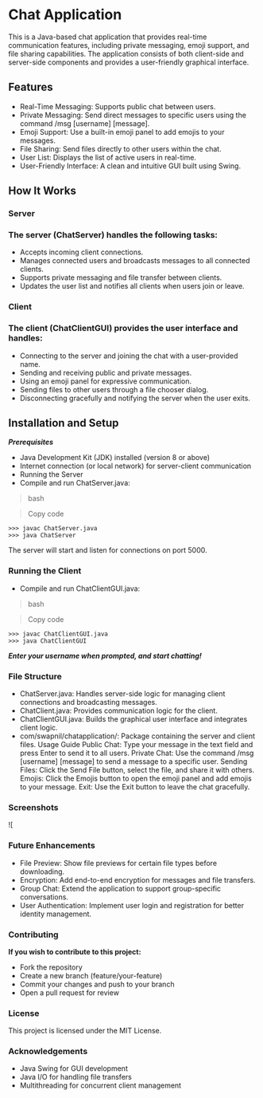 # Chat Application

This is a Java-based chat application that provides real-time communication features, including private messaging, emoji support, and file sharing capabilities. The application consists of both client-side and server-side components and provides a user-friendly graphical interface.

## Features
* Real-Time Messaging: Supports public chat between users.
* Private Messaging: Send direct messages to specific users using the command /msg [username] [message].
* Emoji Support: Use a built-in emoji panel to add emojis to your messages.
* File Sharing: Send files directly to other users within the chat.
* User List: Displays the list of active users in real-time.
* User-Friendly Interface: A clean and intuitive GUI built using Swing.

## How It Works
### Server
### The server (ChatServer) handles the following tasks:

* Accepts incoming client connections.
* Manages connected users and broadcasts messages to all connected clients.
* Supports private messaging and file transfer between clients.
* Updates the user list and notifies all clients when users join or leave.

### Client
### The client (ChatClientGUI) provides the user interface and handles:

* Connecting to the server and joining the chat with a user-provided name.
* Sending and receiving public and private messages.
* Using an emoji panel for expressive communication.
* Sending files to other users through a file chooser dialog.
* Disconnecting gracefully and notifying the server when the user exits.

## Installation and Setup
***Prerequisites***
* Java Development Kit (JDK) installed (version 8 or above)
* Internet connection (or local network) for server-client communication
* Running the Server
* Compile and run ChatServer.java:

> bash

> Copy code
```
>>> javac ChatServer.java
>>> java ChatServer
```
The server will start and listen for connections on port 5000.

### Running the Client
* Compile and run ChatClientGUI.java:

> bash

> Copy code

```
>>> javac ChatClientGUI.java
>>> java ChatClientGUI
```
***Enter your username when prompted, and start chatting!***

### File Structure
* ChatServer.java: Handles server-side logic for managing client connections and broadcasting messages.
* ChatClient.java: Provides communication logic for the client.
* ChatClientGUI.java: Builds the graphical user interface and integrates client logic.
* com/swapnil/chatapplication/: Package containing the server and client files.
Usage Guide
Public Chat: Type your message in the text field and press Enter to send it to all users.
Private Chat: Use the command /msg [username] [message] to send a message to a specific user.
Sending Files: Click the Send File button, select the file, and share it with others.
Emojis: Click the Emojis button to open the emoji panel and add emojis to your message.
Exit: Use the Exit button to leave the chat gracefully.

### Screenshots
![

### Future Enhancements
* File Preview: Show file previews for certain file types before downloading.
* Encryption: Add end-to-end encryption for messages and file transfers.
* Group Chat: Extend the application to support group-specific conversations.
* User Authentication: Implement user login and registration for better identity management.

### Contributing
**If you wish to contribute to this project:**

* Fork the repository
* Create a new branch (feature/your-feature)
* Commit your changes and push to your branch
* Open a pull request for review

### License
This project is licensed under the MIT License.

### Acknowledgements
* Java Swing for GUI development
* Java I/O for handling file transfers
* Multithreading for concurrent client management
